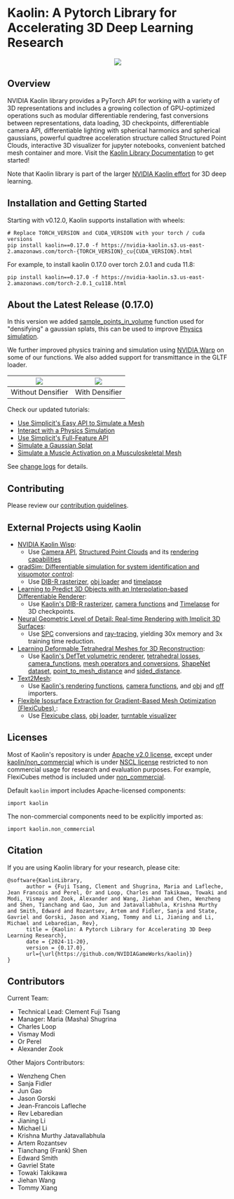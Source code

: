 # Kaolin: A Pytorch Library for Accelerating 3D Deep Learning Research

<p align="center">
    <img src="assets/kaolin.png">
</p>

## Overview
NVIDIA Kaolin library provides a PyTorch API for working with a variety of 3D representations and includes a growing collection of GPU-optimized operations such as modular differentiable rendering, fast conversions between representations, data loading, 3D checkpoints, differentiable camera API, differentiable lighting with spherical harmonics and spherical gaussians, powerful quadtree acceleration structure called Structured Point Clouds, interactive 3D visualizer for jupyter notebooks, convenient batched mesh container and more. Visit the [Kaolin Library Documentation](https://kaolin.readthedocs.io/en/latest/) to get started!

Note that Kaolin library is part of the larger [NVIDIA Kaolin effort](https://developer.nvidia.com/kaolin) for 3D deep learning.

## Installation and Getting Started

Starting with v0.12.0, Kaolin supports installation with wheels:
```
# Replace TORCH_VERSION and CUDA_VERSION with your torch / cuda versions
pip install kaolin==0.17.0 -f https://nvidia-kaolin.s3.us-east-2.amazonaws.com/torch-{TORCH_VERSION}_cu{CUDA_VERSION}.html
```
For example, to install kaolin 0.17.0 over torch 2.0.1 and cuda 11.8:
```
pip install kaolin==0.17.0 -f https://nvidia-kaolin.s3.us-east-2.amazonaws.com/torch-2.0.1_cu118.html
```

## About the Latest Release (0.17.0)

In this version we added [sample_points_in_volume](https://kaolin.readthedocs.io/en/latest/modules/kaolin.ops.gaussian.html#kaolin.ops.gaussian.sample_points_in_volume) function used for "densifying" a gaussian splats, this can be used to improve [Physics simulation](https://kaolin.readthedocs.io/en/latest/modules/physics.html).

We further improved physics training and simulation using [NVIDIA Warp](https://github.com/NVIDIA/warp) on some of our functions. We also added support for transmittance in the GLTF loader.

![](assets/no_densifier_small.gif) | ![](assets/with_densifier_small.gif)
:---------------------------------:|:------------------------------------:
Without Densifier                  |  With Densifier

Check our updated tutorials:
* [Use Simplicit's Easy API to Simulate a Mesh](https://github.com/NVIDIAGameWorks/kaolin/blob/master/examples/tutorial/physics/simplicits_easy_api.ipynb)
* [Interact with a Physics Simulation](https://github.com/NVIDIAGameWorks/kaolin/blob/master/examples/tutorial/physics/simplicits_interactive.ipynb)
* [Use Simplicit's Full-Feature API](https://github.com/NVIDIAGameWorks/kaolin/blob/master/examples/tutorial/physics/simplicits_low_level_api.ipynb)
* [Simulate a Gaussian Splat](https://gitlab-master.nvidia.com/Toronto_DL_Lab/kaolin/-/blob/master/examples/tutorial/physics/simplicits_inria_splatting.ipynb)
* [Simulate a Muscle Activation on a Musculoskeletal Mesh](https://gitlab-master.nvidia.com/Toronto_DL_Lab/kaolin/-/blob/master/examples/tutorial/physics/simplicits_muscle_activation.ipynb)

See [change logs](https://github.com/NVIDIAGameWorks/kaolin/releases/tag/v0.17.0) for details.

## Contributing

Please review our [contribution guidelines](CONTRIBUTING.md).

## External Projects using Kaolin

* [NVIDIA Kaolin Wisp](https://github.com/NVIDIAGameWorks/kaolin-wisp):
   * Use [Camera API](https://kaolin.readthedocs.io/en/latest/modules/kaolin.render.camera.html), [Structured Point Clouds](https://kaolin.readthedocs.io/en/latest/modules/kaolin.ops.spc.html) and its [rendering capabilities](https://kaolin.readthedocs.io/en/latest/modules/kaolin.render.spc.html)
* [gradSim: Differentiable simulation for system identification and visuomotor control](https://github.com/gradsim/gradsim):
   * Use [DIB-R rasterizer](https://kaolin.readthedocs.io/en/latest/modules/kaolin.render.mesh.html#kaolin.render.mesh.dibr_rasterization), [obj loader](https://kaolin.readthedocs.io/en/latest/modules/kaolin.io.obj.html#kaolin.io.obj.import_mesh) and [timelapse](https://kaolin.readthedocs.io/en/latest/modules/kaolin.visualize.html#kaolin.visualize.Timelapse)
* [Learning to Predict 3D Objects with an Interpolation-based Differentiable Renderer](https://github.com/nv-tlabs/DIB-R-Single-Image-3D-Reconstruction/tree/2cfa689881145c8e0647ae8dd077e55b5a578658):
   * Use [Kaolin's DIB-R rasterizer](https://kaolin.readthedocs.io/en/latest/modules/kaolin.render.mesh.html#kaolin.render.mesh.dibr_rasterization), [camera functions](https://kaolin.readthedocs.io/en/latest/modules/kaolin.render.camera.html) and [Timelapse](https://kaolin.readthedocs.io/en/latest/modules/kaolin.visualize.html#kaolin.visualize.Timelapse) for 3D checkpoints.
* [Neural Geometric Level of Detail: Real-time Rendering with Implicit 3D Surfaces](https://github.com/nv-tlabs/nglod):
    * Use [SPC](https://kaolin.readthedocs.io/en/latest/modules/kaolin.ops.spc.html) conversions and [ray-tracing](https://kaolin.readthedocs.io/en/latest/modules/kaolin.render.spc.html#kaolin.render.spc.unbatched_raytrace), yielding 30x memory and 3x training time reduction.
* [Learning Deformable Tetrahedral Meshes for 3D Reconstruction](https://github.com/nv-tlabs/DefTet):
    * Use [Kaolin's DefTet volumetric renderer](https://kaolin.readthedocs.io/en/latest/modules/kaolin.render.mesh.html#kaolin.render.mesh.deftet_sparse_render), [tetrahedral losses](https://kaolin.readthedocs.io/en/latest/modules/kaolin.metrics.tetmesh.html), [camera_functions](https://kaolin.readthedocs.io/en/latest/modules/kaolin.render.camera.html), [mesh operators and conversions](https://kaolin.readthedocs.io/en/latest/modules/kaolin.ops.html), [ShapeNet dataset](https://kaolin.readthedocs.io/en/latest/modules/kaolin.io.shapenet.html#kaolin.io.shapenet.ShapeNetV1), [point_to_mesh_distance](https://kaolin.readthedocs.io/en/latest/modules/kaolin.metrics.trianglemesh.html#kaolin.metrics.trianglemesh.point_to_mesh_distance) and [sided_distance](https://kaolin.readthedocs.io/en/latest/modules/kaolin.metrics.pointcloud.html#kaolin.metrics.pointcloud.sided_distance).
* [Text2Mesh](https://github.com/threedle/text2mesh):
    * Use [Kaolin's rendering functions](https://kaolin.readthedocs.io/en/latest/modules/kaolin.render.mesh.html#), [camera functions](https://kaolin.readthedocs.io/en/latest/modules/kaolin.render.camera.html), and [obj](https://kaolin.readthedocs.io/en/latest/modules/kaolin.io.obj.html#kaolin.io.obj.import_mesh) and [off](https://kaolin.readthedocs.io/en/latest/modules/kaolin.io.off.html#kaolin.io.off.import_mesh) importers.
* [Flexible Isosurface Extraction for Gradient-Based Mesh Optimization (FlexiCubes)
](https://github.com/nv-tlabs/FlexiCubes):
    * Use [Flexicube class](https://kaolin.readthedocs.io/en/latest/modules/kaolin.non_commercial.html#kaolin.non_commercial.FlexiCubes), [obj loader](https://kaolin.readthedocs.io/en/latest/modules/kaolin.io.obj.html), [turntable visualizer](https://kaolin.readthedocs.io/en/latest/modules/kaolin.visualize.html#kaolin.visualize.IpyTurntableVisualizer)

## Licenses

Most of Kaolin's repository is under [Apache v2.0 license](LICENSE), except under [kaolin/non_commercial](kaolin/non_commercial/) which is under [NSCL license](LICENSE.NSCL) restricted to non commercial usage for research and evaluation purposes. For example, FlexiCubes method is included under [non_commercial](kaolin/non_commercial/flexicubes/flexicubes.py).

Default `kaolin` import includes Apache-licensed components:
```
import kaolin
```

The non-commercial components need to be explicitly imported as:
```
import kaolin.non_commercial
```

## Citation

If you are using Kaolin library for your research, please cite:

```
@software{KaolinLibrary,
      author = {Fuji Tsang, Clement and Shugrina, Maria and Lafleche, Jean Francois and Perel, Or and Loop, Charles and Takikawa, Towaki and Modi, Vismay and Zook, Alexander and Wang, Jiehan and Chen, Wenzheng and Shen, Tianchang and Gao, Jun and Jatavallabhula, Krishna Murthy and Smith, Edward and Rozantsev, Artem and Fidler, Sanja and State, Gavriel and Gorski, Jason and Xiang, Tommy and Li, Jianing and Li, Michael and Lebaredian, Rev},
      title = {Kaolin: A Pytorch Library for Accelerating 3D Deep Learning Research},
      date = {2024-11-20},
      version = {0.17.0},
      url={\url{https://github.com/NVIDIAGameWorks/kaolin}}
}
```

## Contributors

Current Team:

- Technical Lead: Clement Fuji Tsang
- Manager: Maria (Masha) Shugrina
- Charles Loop
- Vismay Modi
- Or Perel
- Alexander Zook

Other Majors Contributors:

- Wenzheng Chen
- Sanja Fidler
- Jun Gao
- Jason Gorski
- Jean-Francois Lafleche
- Rev Lebaredian
- Jianing Li
- Michael Li
- Krishna Murthy Jatavallabhula
- Artem Rozantsev
- Tianchang (Frank) Shen
- Edward Smith
- Gavriel State
- Towaki Takikawa
- Jiehan Wang
- Tommy Xiang
